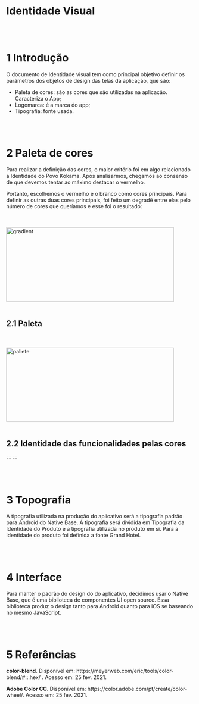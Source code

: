 # Identidade Visual
<br></br>

# 1 Introdução

<p> O documento de Identidade visual tem como principal objetivo definir os parâmetros dos objetos de design das telas da aplicação, que são:
<ul>
<li>Paleta de cores: são as cores que são utilizadas na aplicação. Caracteriza o App; </li>
<li>Logomarca: é a marca do app;</li>
<li>Tipografia: fonte usada.</li>
</ul>
</p>
<br></br>

# 2 Paleta de cores

<p>Para realizar  a definição das cores, o maior critério foi em algo relacionado a Identidade do Povo Kokama. Após analisarmos, chegamos ao consenso de que devemos tentar ao máximo destacar o vermelho.</p>

<p>Portanto, escolhemos o vermelho e o branco como cores principais. Para definir as outras duas cores principais, foi feito um degradê entre elas pelo número de cores que queríamos e esse foi o resultado:</p>

<br></br>
<img src="https://github.com/fga-eps-mds/EPS-2020-2-G3/blob/visual-identity/docs/product/images/gradient.png" alt="gradient" width= 450 height=200>
<br></br>
## 2.1 Paleta 

<br></br>
<img src="https://github.com/fga-eps-mds/EPS-2020-2-G3/blob/visual-identity/docs/product/images/gradient.png" alt="pallete" width= 450 height=200>
<br></br>

## 2.2 Identidade das funcionalidades pelas cores
<p>-- --</p> 

<br></br>

# 3 Topografia

<p>A tipografia utilizada na produção do aplicativo será a tipografia padrão para Android do Native Base. A tipografia será dividida em Tipografia da Identidade do Produto e a tipografia utilizada no produto em si. Para a identidade do produto foi definida a fonte Grand Hotel.</p>
<br></br>

# 4 Interface

<p>Para manter o padrão do design do do aplicativo, decidimos usar o Native Base, que é uma biblioteca de componentes UI open source. Essa biblioteca produz o design tanto para Android quanto para iOS se baseando no mesmo JavaScript.</p>
<br></br>

# 5 Referências
<p><b>color-blend</b>. Disponível em: https://meyerweb.com/eric/tools/color-blend/#:::hex/ . Acesso em: 25 fev. 2021.</p>

<p><b>Adobe Color CC</b>. Disponível em: https://color.adobe.com/pt/create/color-wheel/. Acesso em: 25 fev. 2021.</p>
